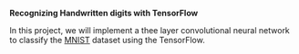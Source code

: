__Recognizing Handwritten digits with TensorFlow__

In this project, we will implement a thee layer convolutional neural network to classify the [MNIST](http://yann.lecun.com/exdb/mnist/) dataset using the TensorFlow. 
